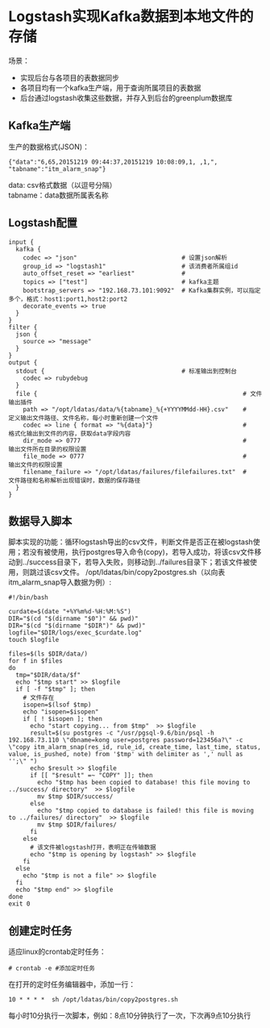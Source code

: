 # Logstash实现Kafka数据到本地文件的存储
场景：<br>
  * 实现后台与各项目的表数据同步
  * 各项目均有一个kafka生产端，用于查询所属项目的表数据<br>
  * 后台通过logstash收集这些数据，并存入到后台的greenplum数据库<br>
## Kafka生产端
生产的数据格式(JSON)：
```
{"data":"6,65,20151219 09:44:37,20151219 10:08:09,1, ,1,", "tabname":"itm_alarm_snap"}
```
data: csv格式数据（以逗号分隔）<br>
tabname：data数据所属表名称

## Logstash配置
```
input {
  kafka {
    codec => "json"                             # 设置json解析
    group_id => "logstash1"                     # 该消费者所属组id
    auto_offset_reset => "earliest"             # 
    topics => ["test"]                          # kafka主题
    bootstrap_servers => "192.168.73.101:9092"  # Kafka集群实例，可以指定多个，格式：host1:port1,host2:port2
    decorate_events => true
  }
}
filter {
  json {
    source => "message"
  }
}
output {
  stdout {                                      # 标准输出到控制台
    codec => rubydebug
  }
  file {                                                         # 文件输出插件  
    path => "/opt/ldatas/data/%{tabname}_%{+YYYYMMdd-HH}.csv"    #    定义输出文件路径、文件名称，每小时重新创建一个文件
    codec => line { format => "%{data}"}                         #    格式化输出到文件的内容，获取data字段内容
    dir_mode => 0777                                             #    输出文件所在目录的权限设置
    file_mode => 0777                                            #    输出文件的权限设置
    filename_failure => "/opt/ldatas/failures/filefailures.txt"  #    文件路径和名称解析出现错误时，数据的保存路径
  }
}
```

## 数据导入脚本
脚本实现的功能：循环logstash导出的csv文件，判断文件是否正在被logstash使用；若没有被使用，执行postgres导入命令(copy)，若导入成功，将该csv文件移动到../success目录下，若导入失败，则移动到../failures目录下；若该文件被使用，则跳过该csv文件。
/opt/ldatas/bin/copy2postgres.sh（以向表itm_alarm_snap导入数据为例）:
```
#!/bin/bash

curdate=$(date "+%Y%m%d-%H:%M:%S")
DIR="$(cd "$(dirname "$0")" && pwd)"
DIR="$(cd "$(dirname "$DIR")" && pwd)"
logfile="$DIR/logs/exec_$curdate.log"
touch $logfile

files=$(ls $DIR/data/)
for f in $files
do
  tmp="$DIR/data/$f"
  echo "$tmp start" >> $logfile
  if [ -f "$tmp" ]; then
    # 文件存在
    isopen=$(lsof $tmp)
    echo "isopen=$isopen"
    if [ ! $isopen ]; then
      echo "start copying... from $tmp"  >> $logfile
      result=$(su postgres -c "/usr/pgsql-9.6/bin/psql -h 192.168.73.110 \"dbname=kong user=postgres password=123456a?\" -c \"copy itm_alarm_snap(res_id, rule_id, create_time, last_time, status, value, is_pushed, note) from '$tmp' with delimiter as ',' null as '';\" ")
      echo $result >> $logfile
      if [[ "$result" =~ "COPY" ]]; then
        echo "$tmp has been copied to database! this file moving to ../success/ directory"  >> $logfile
        mv $tmp $DIR/success/
      else
        echo "$tmp copied to database is failed! this file is moving to ../failures/ directory"  >> $logfile
        mv $tmp $DIR/failures/
      fi
    else
      # 该文件被logstash打开，表明正在传输数据
      echo "$tmp is opening by logstash" >> $logfile
    fi
  else 
    echo "$tmp is not a file" >> $logfile
  fi
  echo "$tmp end" >> $logfile
done
exit 0
```
## 创建定时任务
适应linux的crontab定时任务：
```
# crontab -e #添加定时任务
```
在打开的定时任务编辑器中，添加一行：
```
10 * * * *  sh /opt/ldatas/bin/copy2postgres.sh
```
每小时10分执行一次脚本，例如：8点10分钟执行了一次，下次再9点10分执行


